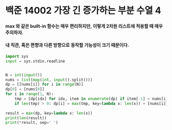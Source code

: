 # 백준 14002 가장 긴 증가하는 부분 수열 4

#### max 와 같은 built-in 함수는 매우 편리하지만, 이렇게 2차원 리스트에 적용할 때 매우 주의하자.
#### 내 직관, 혹은 편향과 다른 방향으로 동작할 가능성이 크기 때문이다.
```python
import sys
input = sys.stdin.readline


N = int(input())
nums = list(map(int, input().split()))
dp = [[nums[i]] for i in range(N)]
dp[0] = [nums[0]]
for i in range(1, N):
    tmp = [dp[idx] for idx, item in enumerate(dp) if item[-1] < nums[i] and idx < i]
    if len(tmp) > 0: dp[i] = max(tmp, key=lambda x: len(x)) + [nums[i]]
    
result = max(dp, key=lambda x: len(x))
print(len(result))
print(*result, sep=' ')
```
